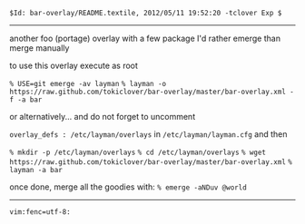 `$Id: bar-overlay/README.textile, 2012/05/11 19:52:20 -tclover Exp $`

---

another foo (portage) overlay with a few package I'd rather emerge than merge manually

to use this overlay execute as root

`% USE=git emerge -av layman`
`% layman -o https://raw.github.com/tokiclover/bar-overlay/master/bar-overlay.xml -f -a bar`

or alternatively... and do not forget to uncomment 

`overlay_defs : /etc/layman/overlays` in `/etc/layman/layman.cfg` and then

`% mkdir -p /etc/layman/overlays`
`% cd /etc/layman/overlays`
`% wget https://raw.github.com/tokiclover/bar-overlay/master/bar-overlay.xml`
`% layman -a bar`

once done, merge all the goodies with: `% emerge -aNDuv @world`

---

`vim:fenc=utf-8:`
